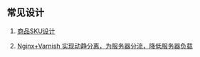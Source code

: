 ## 常见设计

1. [商品SKU设计](https://blog.csdn.net/wwwdc1012/article/details/71774280/)

2. [Nginx+Varnish 实现动静分离，为服务器分流，降低服务器负载](https://www.cnblogs.com/painsOnline/p/5166889.html)

